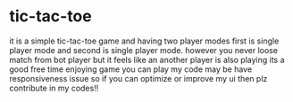 # tic-tac-toe
it is a simple tic-tac-toe game and having two player modes 
first is single player mode and second is single player mode. 
however you never loose match from bot player but it feels like an another player is also playing 
its a good free time enjoying game you can play 
my code may be have responsiveness issue so if you can optimize or improve my ui then plz contribute in my codes!!
